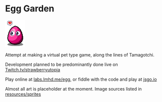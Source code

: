 # Egg Garden

![Example Egg](https://raw.githubusercontent.com/lucymhdavies/egg-game/master/egg-example.png)

Attempt at making a virtual pet type game, along the lines of Tamagotchi.

Development planned to be predominantly done live on [Twitch.tv/strawberryutopia](https://www.twitch.tv/strawberryutopia)

Play online at [labs.lmhd.me/egg](https://labs.lmhd.me/egg), or fiddle with the code and play at [jsgo.io](https://play.jsgo.io/github.com/lucymhdavies/egg-game)

Almost all art is placeholder at the moment. Image sources listed in [resources/sprites](resources/sprites/README.md)
